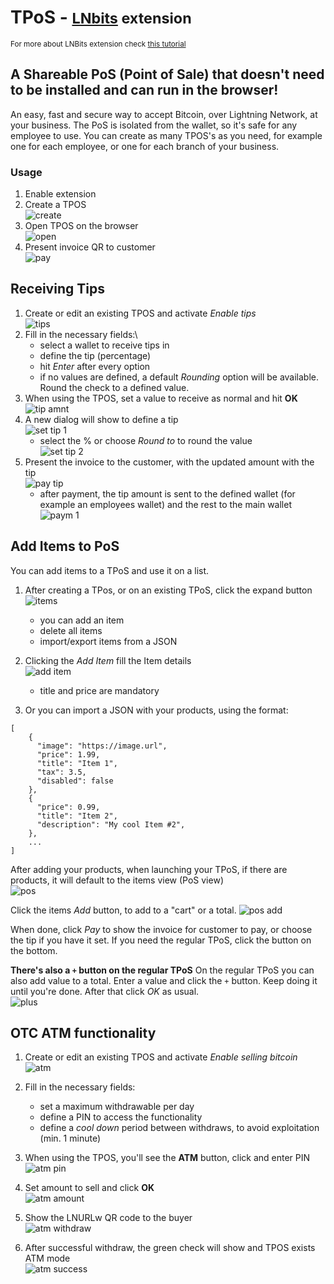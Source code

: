 # TPoS - <small>[LNbits](https://github.com/lnbits/lnbits) extension</small>

<small>For more about LNBits extension check [this tutorial](https://github.com/lnbits/lnbits/wiki/LNbits-Extensions)</small>

## A Shareable PoS (Point of Sale) that doesn't need to be installed and can run in the browser!

An easy, fast and secure way to accept Bitcoin, over Lightning Network, at your business. The PoS is isolated from the wallet, so it's safe for any employee to use. You can create as many TPOS's as you need, for example one for each employee, or one for each branch of your business.

### Usage

1. Enable extension
2. Create a TPOS\
   ![create](https://imgur.com/8jNj8Zq.jpg)
3. Open TPOS on the browser\
   ![open](https://imgur.com/LZuoWzb.jpg)
4. Present invoice QR to customer\
   ![pay](https://imgur.com/tOwxn77.jpg)

## Receiving Tips

1. Create or edit an existing TPOS and activate _Enable tips_\
   ![tips](https://i.imgur.com/VRKPNop.png)
2. Fill in the necessary fields:\
   - select a wallet to receive tips in
   - define the tip (percentage)
   - hit _Enter_ after every option
   - if no values are defined, a default _Rounding_ option will be available. Round the check to a defined value.
3. When using the TPOS, set a value to receive as normal and hit **OK**\
   ![tip amnt](https://i.imgur.com/Vyh0kqx.png)
4. A new dialog will show to define a tip\
   ![set tip 1](https://i.imgur.com/1xxrAse.png)
   - select the % or choose _Round to_ to round the value\
     ![set tip 2](https://i.imgur.com/gv48S8U.png)
5. Present the invoice to the customer, with the updated amount with the tip\
   ![pay tip](https://i.imgur.com/WuaRzph.png)
   - after payment, the tip amount is sent to the defined wallet (for example an employees wallet) and the rest to the main wallet\
     ![paym 1](https://i.imgur.com/zvDf1y5.png)

## Add Items to PoS

You can add items to a TPoS and use it on a list.

1. After creating a TPos, or on an existing TPoS, click the expand button\
   ![items](https://i.imgur.com/V468a7q.png)

   - you can add an item
   - delete all items
   - import/export items from a JSON

2. Clicking the _Add Item_ fill the Item details\
   ![add item](https://i.imgur.com/dNQGFXa.png)

   - title and price are mandatory

3. Or you can import a JSON with your products, using the format:

```
[
    {
      "image": "https://image.url",
      "price": 1.99,
      "title": "Item 1",
      "tax": 3.5,
      "disabled": false
    },
    {
      "price": 0.99,
      "title": "Item 2",
      "description": "My cool Item #2",
    },
    ...
]
```

After adding your products, when launching your TPoS, if there are products, it will default to the items view (PoS view)\
![pos](https://i.imgur.com/Adh0fdO.png)

Click the items _Add_ button, to add to a "cart" or a total.
![pos add](https://i.imgur.com/uZCQpZD.png)

When done, click _Pay_ to show the invoice for customer to pay, or choose the tip if you have it set. If you need the regular TPoS, click the button on the bottom.

**There's also a `+` button on the regular TPoS**
On the regular TPoS you can also add value to a total. Enter a value and click the `+` button. Keep doing it until you're done. After that click _OK_ as usual.\
![plus](https://i.imgur.com/DSOusVA.png)

## OTC ATM functionality

1. Create or edit an existing TPOS and activate _Enable selling bitcoin_\
   ![atm](https://i.imgur.com/WF3jiFb.png)
2. Fill in the necessary fields:

   - set a maximum withdrawable per day
   - define a PIN to access the functionality
   - define a _cool down_ period between withdraws, to avoid exploitation (min. 1 minute)

3. When using the TPOS, you'll see the **ATM** button, click and enter PIN\
   ![atm pin](https://i.imgur.com/5QMYXX7.png)
4. Set amount to sell and click **OK**\
   ![atm amount](https://i.imgur.com/V3jlfhV.png)
5. Show the LNURLw QR code to the buyer\
   ![atm withdraw](https://i.imgur.com/rYXtn93.png)
6. After successful withdraw, the green check will show and TPOS exists ATM mode\
   ![atm success](https://i.imgur.com/FaHltvW.png)

